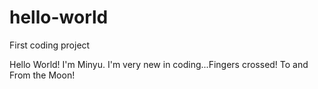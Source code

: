 # hello-world
First coding project

Hello World!
I'm Minyu. I'm very new in coding...Fingers crossed!
To and From the Moon!
